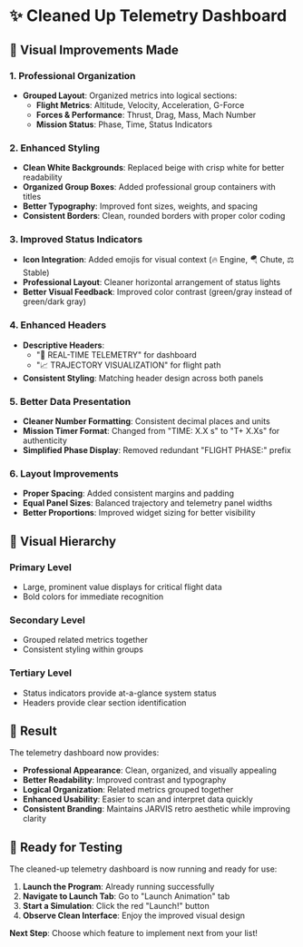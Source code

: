 # ✨ Cleaned Up Telemetry Dashboard

## 🎨 Visual Improvements Made

### **1. Professional Organization**
- **Grouped Layout**: Organized metrics into logical sections:
  - **Flight Metrics**: Altitude, Velocity, Acceleration, G-Force
  - **Forces & Performance**: Thrust, Drag, Mass, Mach Number  
  - **Mission Status**: Phase, Time, Status Indicators

### **2. Enhanced Styling**
- **Clean White Backgrounds**: Replaced beige with crisp white for better readability
- **Organized Group Boxes**: Added professional group containers with titles
- **Better Typography**: Improved font sizes, weights, and spacing
- **Consistent Borders**: Clean, rounded borders with proper color coding

### **3. Improved Status Indicators**
- **Icon Integration**: Added emojis for visual context (🔥 Engine, 🪂 Chute, ⚖️ Stable)
- **Professional Layout**: Cleaner horizontal arrangement of status lights
- **Better Visual Feedback**: Improved color contrast (green/gray instead of green/dark gray)

### **4. Enhanced Headers**
- **Descriptive Headers**: 
  - "🚀 REAL-TIME TELEMETRY" for dashboard
  - "📈 TRAJECTORY VISUALIZATION" for flight path
- **Consistent Styling**: Matching header design across both panels

### **5. Better Data Presentation**
- **Cleaner Number Formatting**: Consistent decimal places and units
- **Mission Timer Format**: Changed from "TIME: X.X s" to "T+ X.Xs" for authenticity
- **Simplified Phase Display**: Removed redundant "FLIGHT PHASE:" prefix

### **6. Layout Improvements**
- **Proper Spacing**: Added consistent margins and padding
- **Equal Panel Sizes**: Balanced trajectory and telemetry panel widths
- **Better Proportions**: Improved widget sizing for better visibility

## 🎯 Visual Hierarchy

### **Primary Level**
- Large, prominent value displays for critical flight data
- Bold colors for immediate recognition

### **Secondary Level**  
- Grouped related metrics together
- Consistent styling within groups

### **Tertiary Level**
- Status indicators provide at-a-glance system status
- Headers provide clear section identification

## 🚀 Result

The telemetry dashboard now provides:
- **Professional Appearance**: Clean, organized, and visually appealing
- **Better Readability**: Improved contrast and typography
- **Logical Organization**: Related metrics grouped together
- **Enhanced Usability**: Easier to scan and interpret data quickly
- **Consistent Branding**: Maintains JARVIS retro aesthetic while improving clarity

## 🧪 Ready for Testing

The cleaned-up telemetry dashboard is now running and ready for use:

1. **Launch the Program**: Already running successfully
2. **Navigate to Launch Tab**: Go to "Launch Animation" tab
3. **Start a Simulation**: Click the red "Launch!" button
4. **Observe Clean Interface**: Enjoy the improved visual design

**Next Step**: Choose which feature to implement next from your list!
